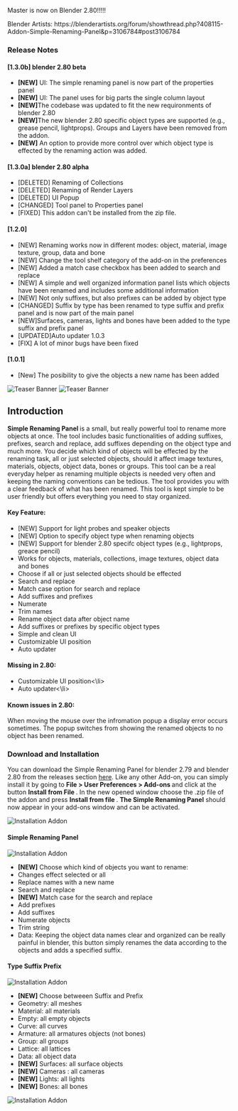 Master is now on Blender 2.80!!!!!
<p>Blender Artists: https://blenderartists.org/forum/showthread.php?408115-Addon-Simple-Renaming-Panel&p=3106784#post3106784 <p>

<h3>Release Notes</h3>

<h4>[1.3.0b] blender 2.80 beta</h4>

<ul>
<li><b>[NEW]</b> UI: The simple renaming panel is now part of the properties panel </li>
<li><b>[NEW]</b> UI: The panel uses for big parts the single column layout </li>
<li><b>[NEW]</b>The codebase was updated to fit the new requironments of blender 2.80 </li>
<li><b>[NEW]</b>The new blender 2.80 specific object types are supported (e.g., grease pencil, lightprops). Groups and Layers have been removed from the addon. </li>
<li><b>[NEW]</b> An option to provide more control over which object type is effected by the renaming action was added. </li>
</ul>



<h4>[1.3.0a] blender 2.80 alpha</h4>

<ul>
<li>[DELETED] Renaming of Collections </li>
<li>[DELETED] Renaming of Render Layers </li>
<li>[DELETED] UI Popup </li>
<li>[CHANGED] Tool panel to Properties panel </li>
<li> [FIXED] This addon can't be installed from the zip file. </li>
</ul>

<h4>[1.2.0]</h4>

<ul>
	<li>[NEW] Renaming works now in different modes: object, material, image texture, group, data and bone </li>
	<li>[NEW] Change the tool shelf category of the add-on in the preferences </li>
	<li>[NEW] Added a match case checkbox has been added to search and replace</li>
	<li>[NEW] A simple and well organized information panel lists which objects have been renamed and includes some additional information </li>
	<li>[NEW] Not only suffixes, but also prefixes can be added by object type</li>
	<li>[CHANGED] Suffix by type has been renamed to type suffix and prefix panel and is now part of the main panel</li>
	<li>[NEW]Surfaces, cameras, lights and bones have been added to the type suffix and prefix panel</li>
	<li>[UPDATED]Auto updater 1.0.3</li>
	<li>[FIX] A lot of minor bugs have been fixed</li>

</ul>

<h4>[1.0.1]</h4>

<ul>
	<li>[New] The posibility to give the objects a new name has been added</li>
</ul>

<img src="img/simplePanel_title_01.jpg" alt="Teaser Banner " />
<img src="img/simplePanel_title_02.jpg" alt="Teaser Banner " />

<h2>Introduction</h2>

<p><b> Simple Renaming Panel </b> is a small, but really powerful tool to rename more objects at once. The tool includes basic functionalities of adding suffixes, prefixes, search and replace, add suffixes depending on the object type and much more. You decide which kind of objects will be effected by the renaming task, all or just selected objects, should it affect image textures, materials, objects, object data, bones or groups. This tool can be a real everyday helper as renaming multiple objects is needed very often and keeping the naming conventions can be tedious. The tool provides you with a clear feedback of what has been renamed. This tool is kept simple to be user friendly but offers everything you need to stay organized. </p>

<h4>Key Feature:</h4>

<ul>
	<li>[NEW] Support for light probes and speaker objects </li>
	<li>[NEW] Option to specify object type when renaming objects </li>
	<li>[NEW] Support for blender 2.80 specifc object types (e.g., lightprops, greace pencil)  </li>
	<li>Works for objects, materials, collections, image textures, object data and bones</li>
	<li>Choose if all or just selected objects should be effected </li>
	<li>Search and replace </li>
	<li>Match case option for search and replace</li>
	<li>Add suffixes and prefixes</li>
	<li>Numerate </li>
	<li>Trim names</li>
	<li>Rename object data after object name</li>
	<li>Add suffixes  or prefixes by specific object types </li>
	<li>Simple and clean UI</li>
	<li>Customizable UI position</li>
	<li>Auto updater</li>
</ul>

<h4>Missing in 2.80:</h4>

<ul>
	<li>Customizable UI position<\li>
	<li>Auto updater<\li>
</ul>
		
<h4>Known issues in 2.80:</h4> 
When moving the mouse over the infromation popup a display error occurs sometimes. The popup switches from showing the renamed objects to no object has been renamed.

<h3>Download and Installation</h3>

You can download the Simple Renaming Panel for blender 2.79 and blender 2.80 from the releases section <a href="https://github.com/Weisl/simple_renaming_panel/releases" target="_blank">here</a>.
Like any other Add-on, you can simply install it by going to <b> File &gt; User Preferences &gt; Add-ons </b> and click at the button <b>Install from File </b>. In the new opened window choose the .zip file of the addon and press <b>Install from file </b>.
<b>The Simple Renaming Panel</b> should now appear in your add-ons window and can be activated.

<img src="img/install_addon.jpg" alt="Installation Addon " />


<h4>Simple Renaming Panel</h4>

<img src="img/mainPanel.jpg" alt="Installation Addon " />
<ul>
	<li><b>[NEW]</b> Choose which kind of objects you want to rename:</li>
	<li> Changes effect selected or all</li>
	<li> Replace names with a new name</li>
	<li> Search and replace </li>
	<li><b>[NEW]</b> Match case for the search and replace</li>
	<li>Add prefixes </li>
	<li>Add suffixes </li>
	<li>Numerate objects</li>
	<li>Trim string </li>
	<li>Data: Keeping the object data names clear and organized can be really painful in blender, this button simply renames the data according to the objects and adds a specified suffix.</li>
</ul>

<h4>Type Suffix Prefix</h4>

<img src="img/sufPrebyTypePanel.jpg" alt="Installation Addon " />
<ul>
	<li><b>[NEW]</b> Choose betweeen Suffix and Prefix</li>
	<li>Geometry: all meshes</li>
	<li>Material: all materials</li>
	<li>Empty:  all empty objects </li>
	<li>Curve: all curves</li>
	<li>Armature: all armatures objects (not bones)</li>
	<li>Group: all groups</li>
	<li>Lattice: all lattices</li>
	<li>Data: all object data</li>
	<li><b>[NEW]</b> Surfaces: all surface objects</li> 
	<li><b>[NEW]</b> Cameras : all cameras </li>
	<li><b>[NEW]</b> Lights: all lights </li>
	<li><b>[NEW]</b> Bones: all bones </li>
</ul>

<img src="img/popup.jpg" alt="Installation Addon " />


